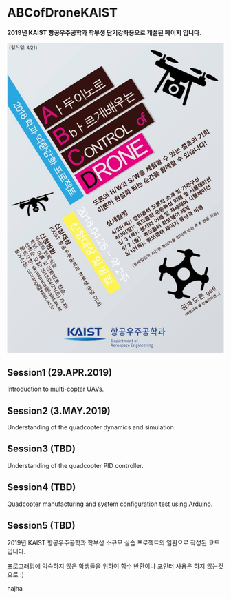 # ABCofDroneKAIST
**2019년 KAIST 항공우주공학과 학부생 단기강좌용으로 개설된 페이지 입니다.**

![Flyer](https://github.com/SKYnSPACE/ABCofDroneKAIST/blob/master/Images/flyer.jpg)

## Session1 (29.APR.2019)
Introduction to multi-copter UAVs.

## Session2 (3.MAY.2019)
Understanding of the quadcopter dynamics and simulation.

## Session3 (TBD)
Understanding of the quadcopter PID controller.

## Session4 (TBD)
Quadcopter manufacturing and system configuration test using Arduino.

## Session5 (TBD)

2019년 KAIST 항공우주공학과 학부생 소규모 실습 프로젝트의 일환으로 작성된 코드입니다.

프로그래밍에 익숙하지 않은 학생들을 위하여 함수 반환이나 포인터 사용은 하지 않는것으로 :)

hajha
